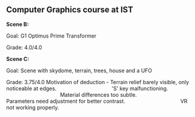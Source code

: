 ## Computer Graphics course at IST

**Scene B:**

Goal: G1 Optimus Prime Transformer

Grade: 4.0/4.0

**Scene C:**

Goal: Scene with skydome, terrain, trees, house and a UFO

Grade: 3.75/4.0
Motivation of deduction -  Terrain relief barely visible, only noticeable at edges.
&emsp;&emsp;&emsp;&emsp;&emsp;&emsp;&emsp;&emsp;&emsp;&emsp; 'S' key malfunctioning.
&emsp;&emsp;&emsp;&emsp;&emsp;&emsp;&emsp;&emsp;&emsp;&emsp; Material differences too subtle.
&emsp;&emsp;&emsp;&emsp;&emsp;&emsp;&emsp;&emsp;&emsp;&emsp; Parameters need adjustment for better contrast.
&emsp;&emsp;&emsp;&emsp;&emsp;&emsp;&emsp;&emsp;&emsp;&emsp; VR not working properly.
